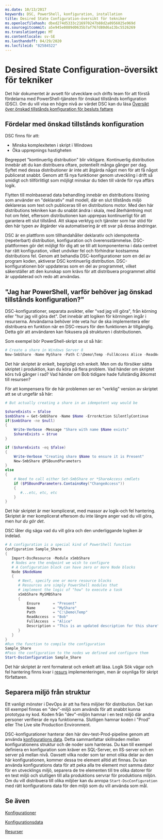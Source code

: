 ```yaml
---
ms.date: 10/13/2017
keywords: DSC, PowerShell, konfiguration, installation
title: Desired State Configuration-översikt för tekniker
ms.openlocfilehash: dbed274d5333c216970247b88d2a0956025e969d
ms.sourcegitcommit: a5e945e0889d0635b7af767d80d6a13bc5526269
ms.translationtype: MT
ms.contentlocale: sv-SE
ms.lasthandoff: 04/29/2020
ms.locfileid: "82584522"
---
```

# <a name="desired-state-configuration-overview-for-engineers"></a>Desired State Configuration-översikt för tekniker

Det här dokumentet är avsett för utvecklare och drifts team för att förstå fördelarna med PowerShell-tjänsten för önskad tillstånds konfiguration (DSC). Om du vill visa en högre nivå av värdet DSC kan du läsa [Översikt över önskad tillstånds konfiguration för besluts fattare](decisionMaker.md)

## <a name="benefits-of-desired-state-configuration"></a>Fördelar med önskad tillstånds konfiguration

DSC finns för att:

- Minska komplexiteten i skript i Windows
- Öka upprepnings hastigheten

Begreppet "kontinuerlig distribution" blir viktigare. Kontinuerlig distribution innebär att du kan distribuera oftare, potentiellt många gånger per dag. Syftet med dessa distributioner är inte att åtgärda något men för att få något publicerat snabbt. Genom att få nya funktioner genom utveckling i drift så smidigt och tillförlitligt som möjligt minskar du tiden till värde för nya affärs logik.

Flytten till molnbaserad data behandling innebär en distributions lösning som använder en "deklarativ" mall modell, där en slut tillstånds miljö deklareras som text och publiceras till en distributions motor. Med den här distributions tekniken kan du snabbt ändra i skala, med återhämtning mot hot om felet, eftersom distributionen kan upprepas kontinuerligt för att garantera ett slut tillstånd. Att skapa verktyg och tjänster som har stöd för den här typen av åtgärder via automatisering är ett svar på dessa ändringar.

DSC är en plattform som tillhandahåller deklarativ och idempotenta (repeterbart) distribution, konfiguration och överensstämmelse. DSC-plattformen gör det möjligt för dig att se till att komponenterna i data centret har rätt konfiguration, vilket undviker fel och förhindrar kostsamma distributions fel. Genom att behandla DSC-konfigurationer som en del av program koden, aktiverar DSC kontinuerlig distribution. DSC-konfigurationen bör uppdateras som en del av programmet, vilket säkerställer att den kunskap som krävs för att distribuera programmet alltid är uppdaterad och redo att användas.

## <a name="i-have-powershell-why-do-i-need-desired-state-configuration"></a>"Jag har PowerShell, varför behöver jag önskad tillstånds konfiguration?"

DSC-konfigurationer, separata avsikter, eller "vad jag vill göra", från körning eller "hur jag vill göra det". Det innebär att logiken för körningen ingår i resurserna. Användarna behöver inte veta hur de ska implementera eller distribuera en funktion när en DSC-resurs för den funktionen är tillgänglig. Detta gör att användaren kan fokusera på strukturen i distributionen.

Som exempel bör PowerShell-skript se ut så här:

```powershell
# Create a share in Windows Server 8
New-SmbShare -Name MyShare -Path C:\Demo\Temp -FullAccess Alice -ReadAccess Bob
```

Det här skriptet är enkelt, begripligt och enkelt. Men om du försöker sätta skriptet i produktion, kan du köra på flera problem. Vad händer om skriptet körs två gånger i rad? Vad händer om Bob tidigare hade fullständig åtkomst till resursen?

För att kompensera för de här problemen ser en "verklig" version av skriptet att se ut ungefär så här:

```powershell
# But actually creating a share in an idempotent way would be

$shareExists = $false
$smbShare = Get-SmbShare -Name $Name -ErrorAction SilentlyContinue
if($smbShare -ne $null)
{
    Write-Verbose -Message "Share with name $Name exists"
    $shareExists = $true
}

if ($shareExists -eq $false)
{
    Write-Verbose "Creating share $Name to ensure it is Present"
    New-SmbShare @PSBoundParameters
}
else
{
    # Need to call either Set-SmbShare or *ShareAccess cmdlets
    if ($PSBoundParameters.ContainsKey("ChangeAccess"))
    {
       #...etc, etc, etc
    }
}
```

Det här skriptet är mer komplicerat, med massor av logik-och fel hantering. Skriptet är mer komplicerat eftersom du inte längre anger vad du vill göra, men _hur du gör det_.

DSC låter dig säga vad du vill göra och den underliggande logiken är indelad.

```powershell
# A configuration is a special kind of PowerShell function
Configuration Sample_Share
{
   Import-DscResource -Module xSmbShare
   # Nodes are the endpoint we wish to configure
   # A Configuration block can have zero or more Node blocks
   Node $NodeName
   {
      # Next, specify one or more resource blocks
      # Resources are simply PowerShell modules that
      # implement the logic of "how" to execute a task
      xSmbShare MySMBShare
      {
          Ensure      = "Present"
          Name        = "MyShare"
          Path        = "C:\Demo\Temp"
          ReadAccess  = "Bob"
          FullAccess  = "Alice"
          Description = "This is an updated description for this share"
      }
   }
}
#Run the function to compile the configuration
Sample_Share
#Pass the configuration to the nodes we defined and configure them
Start-DscConfiguration Sample_Share
```

Det här skriptet är rent formaterat och enkelt att läsa.
Logik Sök vägar och fel hantering finns kvar i [resurs](../resources/resources.md) implementeringen, men är osynliga för skript författaren.

## <a name="separating-environment-from-structure"></a>Separera miljö från struktur

Ett vanligt mönster i DevOps är att ha flera miljöer för distribution. Det kan till exempel finnas en "dev"-miljö som används för att snabbt kunna prototypa ny kod. Koden från "dev"-miljön hamnar i en test miljö där andra personer verifierar de nya funktionerna. Slutligen hamnar koden i "Prod" eller The Live site Production Environment.

DSC-konfigurationer hanterar den här dev-test-Prod-pipeline genom att använda [konfigurations data](../configurations/configData.md).
Detta sammanfattar skillnaden mellan konfigurationens struktur och de noder som hanteras. Du kan till exempel definiera en konfiguration som kräver en SQL-Server, en IIS-server och en server på mellan nivå. Oavsett vilka noder som tar emot olika delar av den här konfigurationen, kommer dessa tre element alltid att finnas. Du kan använda konfigurations data för att peka alla tre element mot samma dator för en utvecklings miljö, separera de tre elementen till tre olika datorer för en test miljö och slutligen till alla produktions servrar för produktions miljön. Om du vill distribuera till olika miljöer kan du anropa `Start-DscConfiguration` med rätt konfigurations data för den miljö som du vill använda som mål.

## <a name="see-also"></a>Se även

[Konfigurationer](../configurations/configurations.md)

[Konfigurationsdata](../configurations/configData.md)

[Resurser](../resources/resources.md)
